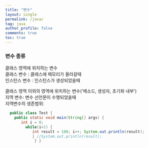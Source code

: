 ```yaml
---
title: "변수"
layout: single
permalink: /java/
tag: java
author_profile: false
comments: true
toc: true
---
```


### 변수 종류
클래스 영역에 위치하는 변수<br>
  클래스 변수 : 클래스에 메모리가 올라갈때<br>
  인스턴스 변수 : 인스턴스가 생성되었을때 <br>

클래스 영역 이외의 영역에 위치하는 변수('메소드, 생성자, 초기화 내부')<br>
  지역 변수</div>: 변수 선언문이 수행되었을때 <br>
  지역변수의 생존범위: <br>

 ```java
   public class Test { 
     public static void main(String[] args) {
        int i = 0; 
          while(i<1) {
             int result = 100; i++; System.out.println(result); 
             } //System.out.println(result);
              } }

```